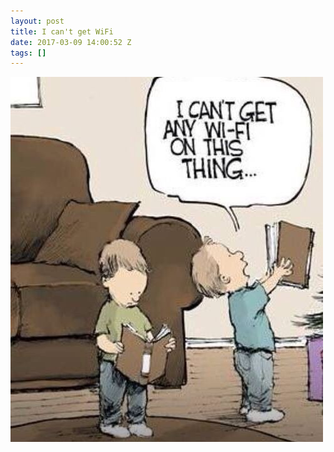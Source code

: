 ```yaml
---
layout: post
title: I can't get WiFi
date: 2017-03-09 14:00:52 Z
tags: []
---
```

![](/media/2017/03/158190373460.jpg)
